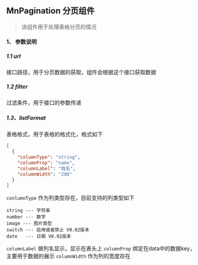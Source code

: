 ## MnPagination 分页组件

> 该组件用于处理表格分页的情况

#### 1、 参数说明
##### 1.1 url
接口路径，用于分页数据的获取，组件会根据这个接口获取数据

##### 1.2 filter 
过滤条件，用于接口的参数传递

##### 1.3、listFormat
表格格式，用于表格的格式化，格式如下
```json
[
  {
    "columnType": "string",
    "columnProp": "name",
    "columnLabel": "姓名",
    "columnWidth": "200"
  }
]
```
`conlumnType` 作为列类型存在，目前支持的列类型如下

```
string --- 字符串
number --- 数字
image --- 图片类型
switch --- 启用或者禁止 V0.02版本
date   --- 日期 V0.02版本
```
`columnLabel` 做列名显示，显示在表头上
`columnProp` 绑定在data中的数据key，主要用于数据的展示
`columnWidth` 作为列的宽度存在

